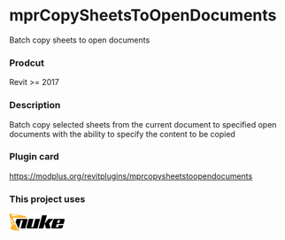 # mprCopySheetsToOpenDocuments
Batch copy sheets to open documents
### Prodcut ###
Revit >= 2017
### Description ###
Batch copy selected sheets from the current document to specified open documents with the ability to specify the content to be copied
### Plugin card ###
https://modplus.org/revitplugins/mprcopysheetstoopendocuments
### This project uses

[<img align="left" src="https://raw.githubusercontent.com/ModPlus-Software/Documentation/master/Images/nuke-logo-small.png" />](https://nuke.build/)
